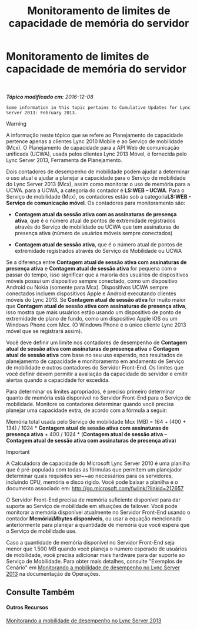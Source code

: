 ﻿---
title: Monitoramento de limites de capacidade de memória do servidor
TOCTitle: Monitoramento de limites de capacidade de memória do servidor
ms:assetid: 1697ea71-6fcf-480d-b4e9-cd79f94d247e
ms:mtpsurl: https://technet.microsoft.com/pt-br/library/Hh689982(v=OCS.15)
ms:contentKeyID: 49305997
ms.date: 12/29/2016
mtps_version: v=OCS.15
ms.translationtype: HT
---

# Monitoramento de limites de capacidade de memória do servidor

 

_**Tópico modificado em:** 2016-12-08_

    Some information in this topic pertains to Cumulative Updates for Lync Server 2013: February 2013.


> [!WARNING]
> A informação neste tópico que se refere ao Planejamento de capacidade pertence apenas a clientes Lync 2010 Mobile e ao Serviço de mobilidade (Mcx). O Planejamento de capacidade para a API Web de comunicação unificada (UCWA), usada pelos clientes Lync 2013 Móvel, é fornecida pelo Lync Server 2013, Ferramenta de Planejamento.



Dois contadores de desempenho de mobilidade podem ajudar a determinar o uso atual e ajudar a planejar a capacidade para o Serviço de mobilidade do Lync Server 2013 (Mcx), assim como monitorar o uso de memória para a UCWA. para a UCWA, a categoria do contador é **LS:WEB – UCWA**. Para o Serviço de mobilidade (Mcx), os contadores estão sob a categoria**LS:WEB - Serviço de comunicação móvel**. Os contadores para monitoramento são:

  - **Contagem atual da sessão ativa com as assinaturas de presença ativa**, que é o número atual de pontos de extremidade registrados através do Serviço de mobilidade ou UCWA que tem assinaturas de presença ativa (número de usuários móveis sempre conectados)

  - **Contagem atual de sessão ativa**, que é o número atual de pontos de extremidade registrados através do Serviço de Mobilidade ou UCWA

Se a diferença entre **Contagem atual de sessão ativa com assinaturas de presença ativa** e **Contagem atual de sessão ativa** for pequena com o passar do tempo, isso significar que a maioria dos usuários de dispositivos móveis possui um dispositivo sempre conectado, como um dispositivo Android ou Nokia (somente para Mcx). Dispositivos UCWA sempre conectados incluem dispositivos Apple e Android executando clientes móveis do Lync 2013. Se **Contagem atual de sessão ativa** for muito maior que **Contagem atual de sessão ativa com assinaturas de presença ativa**, isso mostra que mais usuários estão usando um dispositivo de ponto de extremidade de plano de fundo, como um dispositivo Apple iOS ou um Windows Phone com Mcx. (O Windows Phone é o único cliente Lync 2013 móvel que se registrará assim).

Você deve definir um limite nos contadores de desempenho de **Contagem atual de sessão ativa com assinaturas de presença ativa** e **Contagem atual de sessão ativa** com base no seu uso esperado, nos resultados de planejamento de capacidade e monitoramento em andamento de Serviço de mobilidade e outros contadores do Servidor Front-End. Os limites que você definir devem permitir a avaliação da capacidade do servidor e emitir alertas quando a capacidade for excedida.

Para determinar os limites apropriados, é preciso primeiro determinar quanto de memória está disponível no Servidor Front-End para o Serviço de mobilidade. Monitore os contadores determinar quando você precisa planejar uma capacidade extra, de acordo com a fórmula a seguir:

Memória total usada pelo Serviço de mobilidade Mcx (MB) = 164 + (400 + 134) / 1024 \* **Contagem atual de sessão ativa com assinaturas de presença ativa** + 400 / 1024 \* (**Contagem atual de sessão ativa** – **Contagem atual de sessão ativa com assinaturas de presença ativa**)

> [!important]  
> A Calculadora de capacidade do Microsoft Lync Server 2010 é uma planilha que é pré-populada com todas as fórmulas que permitem um planejador determinar quais requisitos ser~~ao necessários para os servidores, incluindo CPU, memória e disco rígido. Você pode baixar a planilha e o documento associado em: <a href="http://go.microsoft.com/fwlink/?linkid=212657" class="uri">http://go.microsoft.com/fwlink/?linkid=212657</a>

O Servidor Front-End precisa de memória suficiente disponível para dar suporte ao Serviço de mobilidade em situações de failover. Você pode monitorar a memória disponível atualmente no Servidor Front-End usando o contador **Memória\\Mbytes disponíveis**, ou usar a equação mencionada anteriormente para planejar a quantidade de memória que você espera que o Serviço de mobilidade use.

Caso a quantidade de memória disponível no Servidor Front-End seja menor que 1.500 MB quando você planeja o número esperado de usuários de mobilidade, você precisa adicionar mais hardware para dar suporte ao Serviço de Mobilidade. Para obter mais detalhes, consulte "Exemplos de Cenário" em [Monitorando a mobilidade de desempenho no Lync Server 2013](lync-server-2013-monitoring-mobility-for-performance.md) na documentação de Operações.

## Consulte Também

#### Outros Recursos

[Monitorando a mobilidade de desempenho no Lync Server 2013](lync-server-2013-monitoring-mobility-for-performance.md)

